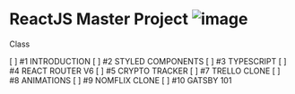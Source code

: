 # ReactJS Master Project ![image](https://user-images.githubusercontent.com/121423610/210249228-2ffe4f22-dfe6-4d02-b845-9c66a454f3f0.png)


Class

[ ] #1 INTRODUCTION
[ ] #2 STYLED COMPONENTS
[ ] #3 TYPESCRIPT
[ ] #4 REACT ROUTER V6
[ ] #5 CRYPTO TRACKER
[ ] #7 TRELLO CLONE
[ ] #8 ANIMATIONS
[ ] #9 NOMFLIX CLONE
[ ] #10 GATSBY 101
